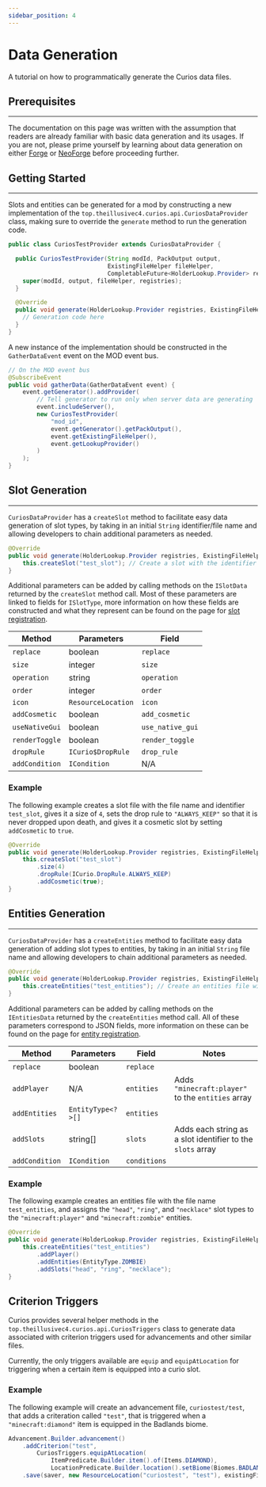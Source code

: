 ```yaml
---
sidebar_position: 4
---
```


# Data Generation

A tutorial on how to programmatically generate the Curios data files.

## Prerequisites
---
The documentation on this page was written with the assumption that readers are already familiar with basic data
generation and its usages. If you are not, please prime yourself by learning about data generation on either [Forge](https://forge.gemwire.uk/wiki/Datageneration)
or [NeoForge](https://docs.neoforged.net/docs/datagen/) before proceeding further.

## Getting Started
---
Slots and entities can be generated for a mod by constructing a new implementation of the
`top.theillusivec4.curios.api.CuriosDataProvider` class, making sure to override the `generate` method to run the
generation code.

```java
public class CuriosTestProvider extends CuriosDataProvider {

  public CuriosTestProvider(String modId, PackOutput output,
                            ExistingFileHelper fileHelper,
                            CompletableFuture<HolderLookup.Provider> registries) {
    super(modId, output, fileHelper, registries);
  }

  @Override
  public void generate(HolderLookup.Provider registries, ExistingFileHelper fileHelper) {
    // Generation code here
  }
}
```

A new instance of the implementation should be constructed in the `GatherDataEvent` event on the MOD event bus.

```java
// On the MOD event bus
@SubscribeEvent
public void gatherData(GatherDataEvent event) {
    event.getGenerator().addProvider(
        // Tell generator to run only when server data are generating
        event.includeServer(),
        new CuriosTestProvider(
            "mod_id",
            event.getGenerator().getPackOutput(),
            event.getExistingFileHelper(),
            event.getLookupProvider()
        )
    );
}
```

## Slot Generation
---
`CuriosDataProvider` has a `createSlot` method to facilitate easy data generation of slot types, by taking in an initial
`String` identifier/file name and allowing developers to chain additional parameters as needed.

```java
@Override
public void generate(HolderLookup.Provider registries, ExistingFileHelper fileHelper) {
    this.createSlot("test_slot"); // Create a slot with the identifier and file name "test_slot"
}
```

Additional parameters can be added by calling methods on the `ISlotData` returned by the `createSlot` method call. Most
of these parameters are linked to fields for `ISlotType`, more information on how these fields are constructed and what
they represent can be found on the page for [slot registration](../slot-register.md#-syntax).

| Method         | Parameters         | Field            |
|----------------|--------------------|------------------|
| `replace`      | boolean            | `replace`        |
| `size`         | integer            | `size`           |
| `operation`    | string             | `operation`      |
| `order`        | integer            | `order`          |
| `icon`         | `ResourceLocation` | `icon`           |
| `addCosmetic`  | boolean            | `add_cosmetic`   |
| `useNativeGui` | boolean            | `use_native_gui` |
| `renderToggle` | boolean            | `render_toggle`  |
| `dropRule`     | `ICurio$DropRule`  | `drop_rule`      |
| `addCondition` | `ICondition`       | N/A              |

### Example

The following example creates a slot file with the file name and identifier `test_slot`, gives it a size of `4`, sets the
drop rule to `"ALWAYS_KEEP"` so that it is never dropped upon death, and gives it a cosmetic slot by setting `addCosmetic`
to `true`.

```java
@Override
public void generate(HolderLookup.Provider registries, ExistingFileHelper fileHelper) {
    this.createSlot("test_slot")
        .size(4)
        .dropRule(ICurio.DropRule.ALWAYS_KEEP)
        .addCosmetic(true);
}
```

## Entities Generation
---
`CuriosDataProvider` has a `createEntities` method to facilitate easy data generation of adding slot types to entities,
by taking in an initial `String` file name and allowing developers to chain additional parameters as needed.

```java
@Override
public void generate(HolderLookup.Provider registries, ExistingFileHelper fileHelper) {
    this.createEntities("test_entities"); // Create an entities file with the name "test_entities"
}
```
Additional parameters can be added by calling methods on the `IEntitiesData` returned by the `createEntities` method
call. All of these parameters correspond to JSON fields, more information on these can be found on the page for
[entity registration](../entity-register.md#-syntax).

| Method         | Parameters        | Field        | Notes                                                      |
|----------------|-------------------|--------------|------------------------------------------------------------|
| `replace`      | boolean           | `replace`    |                                                            |
| `addPlayer`    | N/A               | `entities`   | Adds `"minecraft:player"` to the `entities` array          |
| `addEntities`  | `EntityType<?>[]` | `entities`   |                                                            |
| `addSlots`     | string[]          | `slots`      | Adds each string as a slot identifier to the `slots` array |
| `addCondition` | `ICondition`      | `conditions` |                                                            |

### Example

The following example creates an entities file with the file name `test_entities`, and assigns the `"head"`, `"ring"`,
and `"necklace"` slot types to the `"minecraft:player"` and `"minecraft:zombie"` entities.

```java
@Override
public void generate(HolderLookup.Provider registries, ExistingFileHelper fileHelper) {
    this.createEntities("test_entities")
        .addPlayer()
        .addEntities(EntityType.ZOMBIE)
        .addSlots("head", "ring", "necklace");
}
```

## Criterion Triggers

Curios provides several helper methods in the `top.theillusivec4.curios.api.CuriosTriggers` class to generate data
associated with criterion triggers used for advancements and other similar files.

Currently, the only triggers available are `equip` and `equipAtLocation` for triggering when a certain item is equipped
into a curio slot.

### Example

The following example will create an advancement file, `curiostest/test`, that adds a criteration called `"test"`, that
is triggered when a `"minecraft:diamond"` item is equipped in the Badlands biome.

```java
Advancement.Builder.advancement()
    .addCriterion("test",
        CuriosTriggers.equipAtLocation(
            ItemPredicate.Builder.item().of(Items.DIAMOND),
            LocationPredicate.Builder.location().setBiome(Biomes.BADLANDS)))
    .save(saver, new ResourceLocation("curiostest", "test"), existingFileHelper);
```
